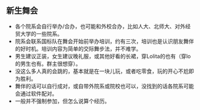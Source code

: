 ## 新生舞会

- 各个院系会自行举办/合办，也可能和外校合办，比如人大、北师大、对外经贸大学的一些院系。
- 院系会联系国标队在舞会开始前举办培训，约有三次，培训也是认识朋友舞伴的好时机。培训内容为简单的交际舞步法，并不难学。
- 男生建议正装，女生建议晚礼服，或其他好看的长裙，穿Lolita的也有（穿lo的男生也有。群主很想穿）。
- 没这么多人真的会跳的，基本就是在一块儿玩，或者吃零食，玩的开心不尬即为胜利。
- 舞伴的话可以自行成对，或自带外院系或院校也可以，没找到的话各院系可能会通过软件配对。
- 一般并不强制参加，但怎么说算个经历。